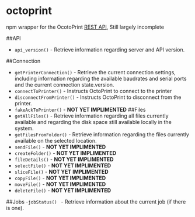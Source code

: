 # octoprint

npm wrapper for the OcotoPrint  [REST API](http://docs.octoprint.org/en/master/api/index.html), Still largely incomplete 

##API
 - `api_version()` - Retrieve information regarding server and API version.

##Connection
 - `getPrinterConnection()` - Retrieve the current connection settings, including information regarding the available baudrates and serial ports and the current connection state.version.
 - `connectToPrinter()` - Instructs OctoPrint to connect to the printer 
 -  `disconnectFromPrinter()` - Instructs OctoPrint to disconnect from the printer.
 - `fakeAckToPrinter()` - **NOT YET IMPLIMENTED**
##Files
 - `getAllFiles()` -  Retrieve information regarding all files currently available and regarding the disk space still available locally in the system.
 - `getFilesFromFolder()` -  Retrieve information regarding the files currently available on the selected location.
 -   `sendFile()` - **NOT YET IMPLIMENTED**
 -  `createFolder()` - **NOT YET IMPLIMENTED**
 -  `fileDetails()` - **NOT YET IMPLIMENTED**
 -  `selectFile()` - **NOT YET IMPLIMENTED**
 - `sliceFile()` - **NOT YET IMPLIMENTED**
 - `copyFile()` - **NOT YET IMPLIMENTED**
 - `moveFile()` - **NOT YET IMPLIMENTED**
 - `deleteFile()` - **NOT YET IMPLIMENTED**

##Jobs
-`jobStatus() ` - Retrieve information about the current job (if there is one).
